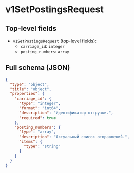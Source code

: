 # v1SetPostingsRequest

## Top-level fields
- `v1SetPostingsRequest` (top-level fields):
  - `carriage_id`: `integer`
  - `posting_numbers`: `array`

## Full schema (JSON)
```json
{
  "type": "object",
  "title": "object",
  "properties": {
    "carriage_id": {
      "type": "integer",
      "format": "int64",
      "description": "Идентификатор отгрузки.",
      "required": true
    },
    "posting_numbers": {
      "type": "array",
      "description": "Актуальный список отправлений.",
      "items": {
        "type": "string"
      }
    }
  }
}
```
